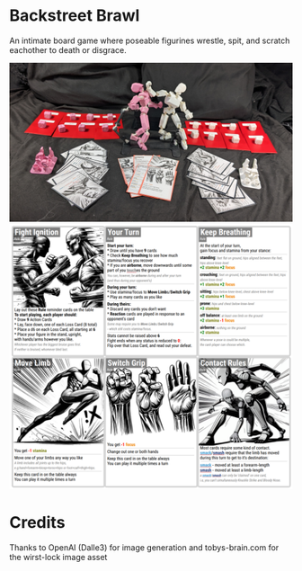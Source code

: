 # Backstreet Brawl
An intimate board game where poseable figurines wrestle, spit, and scratch eachother to death or disgrace.

![cover image](cover.jpg)  
![rules image](all-rules.png)  

# Credits
Thanks to OpenAI (Dalle3) for image generation
and tobys-brain.com for the wirst-lock image asset
